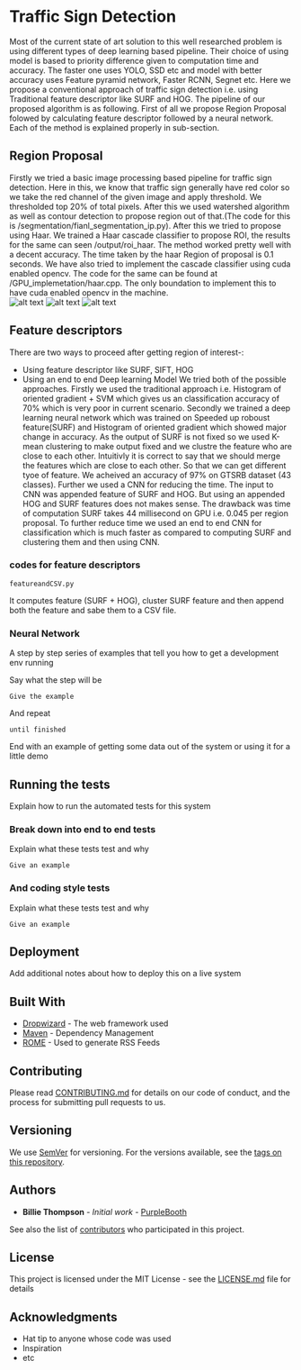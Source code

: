 # Traffic Sign Detection

Most of the current state of art solution to this well researched problem is using different types of deep learning based pipeline. Their choice of using model is based to priority difference given to computation time and accuracy. The faster one uses YOLO, SSD etc and model with better accuracy uses Feature pyramid network, Faster RCNN, Segnet etc. Here we propose a conventional approach of traffic sign detection i.e. using Traditional feature descriptor like SURF and HOG. The pipeline of our proposed algorithm is as following. First of all we propose Region Proposal folowed by calculating feature descriptor followed by a neural network. Each of the method is explained properly in sub-section. 
 

## Region Proposal

Firstly we tried a basic image processing based pipeline for traffic sign detection. Here in this, we know that traffic sign generally have red color so we take the red channel of the given image and apply threshold. We thresholded top 20% of total pixels. After this we used watershed algorithm as well as contour detection to propose region out of that.(The code for this is /segmentation/fianl_segmentation_ip.py). After this we tried to propose using Haar. We trained a Haar cascade classifier to propose ROI, the results for the same can seen /output/roi_haar. The method worked pretty well with a decent accuracy. The time taken by the haar Region of proposal is 0.1 seconds. We have also tried to implement the cascade classifier using cuda enabled opencv. The code for the same can be found at /GPU_implemetation/haar.cpp. The only boundation to implement this to have cuda enabled opencv in the machine.   
 ![alt text](https://github.com/harsh-99/Traffic-sign-detection/blob/new/Outputs/roi_haar/roiimg1.jpg)
 ![alt text](https://github.com/harsh-99/Traffic-sign-detection/blob/new/Outputs/roi_haar/roiimg4.jpg)
 ![alt text](https://github.com/harsh-99/Traffic-sign-detection/blob/new/Outputs/roi_haar/roiimg3.jpg)


## Feature descriptors

There are two ways to proceed after getting region of interest-:
- Using feature descriptor like SURF, SIFT, HOG
- Using an end to end Deep learning Model
We tried both of the possible approaches. Firstly we used the traditional approach i.e. Histogram of oriented gradient + SVM which gives us an classification accuracy of 70% which is very poor in current scenario. Secondly we trained a deep learning neural network which was trained on Speeded up roboust feature(SURF) and Histogram of oriented gradient which showed major change in accuracy. As the output of SURF is not fixed so we used K-mean clustering to make output fixed and we clustre the feature who are close to each other. Intuitivly it is correct to say that we should merge the features which are close to each other. So that we can get different tyoe of feature. We acheived an accuracy of 97% on GTSRB dataset (43 classes). Further we used a CNN for reducing the time. The input to CNN was appended feature of SURF and HOG. But using an appended HOG and SURF features does not makes sense. The drawback was time of computation SURF takes 44 millisecond on GPU i.e. 0.045 per region proposal. To further reduce time we used an end to end CNN for classification which is much faster as compared to computing SURF and clustering them and then using CNN.   

### codes for feature descriptors 
```
featureandCSV.py 
```
It computes feature (SURF + HOG), cluster SURF feature and then append both the feature and sabe them to a CSV file. 

### Neural Network

A step by step series of examples that tell you how to get a development env running

Say what the step will be

```
Give the example
```

And repeat

```
until finished
```

End with an example of getting some data out of the system or using it for a little demo

## Running the tests

Explain how to run the automated tests for this system

### Break down into end to end tests

Explain what these tests test and why

```
Give an example
```

### And coding style tests

Explain what these tests test and why

```
Give an example
```

## Deployment

Add additional notes about how to deploy this on a live system

## Built With

* [Dropwizard](http://www.dropwizard.io/1.0.2/docs/) - The web framework used
* [Maven](https://maven.apache.org/) - Dependency Management
* [ROME](https://rometools.github.io/rome/) - Used to generate RSS Feeds

## Contributing

Please read [CONTRIBUTING.md](https://gist.github.com/PurpleBooth/b24679402957c63ec426) for details on our code of conduct, and the process for submitting pull requests to us.

## Versioning

We use [SemVer](http://semver.org/) for versioning. For the versions available, see the [tags on this repository](https://github.com/your/project/tags). 

## Authors

* **Billie Thompson** - *Initial work* - [PurpleBooth](https://github.com/PurpleBooth)

See also the list of [contributors](https://github.com/your/project/contributors) who participated in this project.

## License

This project is licensed under the MIT License - see the [LICENSE.md](LICENSE.md) file for details

## Acknowledgments

* Hat tip to anyone whose code was used
* Inspiration
* etc

